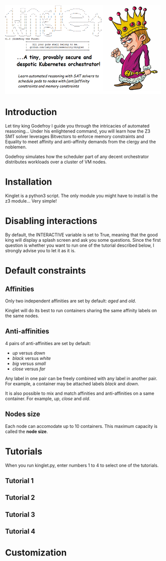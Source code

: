 ![alt text](https://github.com/labyrinthinesecurity/kinglet/blob/main/banner.png?raw=true)

# Introduction

Let tiny king Godefroy I guide you through the intricacies of automated reasoning... Under his enlightened command, you will learn how the Z3 SMT solver leverages Bitvectors to enforce memory constraints and Equality to meet affinity and anti-affinity demands from the clergy and the noblemen.

Godefroy simulates how the scheduler part of any decent orchestrator distributes workloads over a cluster of VM nodes.

# Installation

Kinglet is a python3 script. The only module you might have to install is the z3 module... Very simple!

# Disabling interactions

By default, the INTERACTIVE variable is set to True, meaning that the good king will display a splash screen and ask you some questions. Since the first question is whether you want to run one of the tutorial described below, I strongly advise you to let it as it is.

# Default constraints

## Affinities

Only two independent affinities are set by default: *aged* and *old*.

Kinglet will do its best to run containers sharing the same affinity labels on the same nodes.

## Anti-affinities

4 pairs of anti-affinities are set by default:
- *up* versus *down*
- *black* versus *white*
- *big* versus *small*
- *close* versus *far*

Any label in one pair can be freely combined with any label in another pair. For example, a container may be attached labels *black* and *down*.

It is also possible to mix and match affinities and anti-affinities on a same container. For example, *up*, *close* and *old*.

## Nodes size

Each node can accomodate up to 10 containers. This maximum capacity is called the **node size**.

# Tutorials

When you run kinglet.py, enter numbers 1 to 4 to select one of the tutorials.

## Tutorial 1



## Tutorial 2

## Tutorial 3

## Tutorial 4

# Customization
